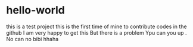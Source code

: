 # hello-world
this is a test project
this is the first time of mine to contribute codes in the github
I am very happy to get this
But there is a problem
Ypu can you up . No can no bibi
hhaha

